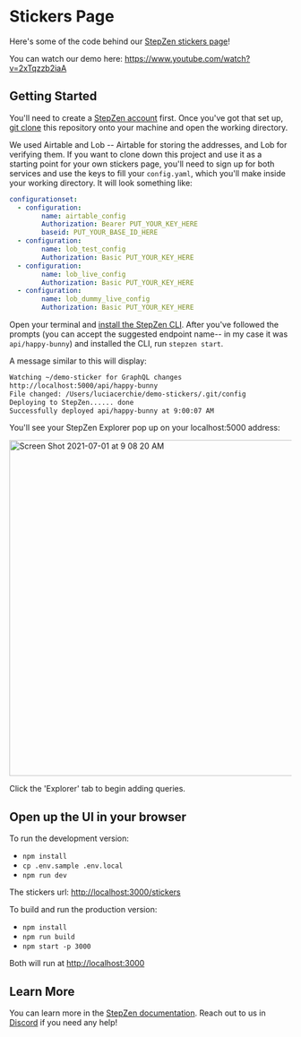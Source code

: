 # Stickers Page

Here's some of the code behind our [StepZen stickers page](https://stepzen.com/stickers)! 

You can watch our demo here: https://www.youtube.com/watch?v=2xTqzzb2iaA

## Getting Started
You'll need to create a [StepZen account](https://stepzen.com/request-invite) first. Once you've got that set up, [git clone](https://www.atlassian.com/git/tutorials/setting-up-a-repository/git-clone) this repository onto your machine and open the working directory.

We used Airtable and Lob -- Airtable for storing the addresses, and Lob for verifying them. If you want to clone down this project and use it as a starting point for your own stickers page, you'll need to sign up for both services and use the keys to fill your `config.yaml`, which you'll make inside your working directory. It will look something like:

```yaml
configurationset:
  - configuration:
        name: airtable_config
        Authorization: Bearer PUT_YOUR_KEY_HERE
        baseid: PUT_YOUR_BASE_ID_HERE
  - configuration:
        name: lob_test_config
        Authorization: Basic PUT_YOUR_KEY_HERE
  - configuration:
        name: lob_live_config
        Authorization: Basic PUT_YOUR_KEY_HERE
  - configuration:
        name: lob_dummy_live_config
        Authorization: Basic PUT_YOUR_KEY_HERE
```
    
Open your terminal and [install the StepZen CLI](https://stepzen.com/docs/quick-start). 
After you've followed the prompts (you can accept the suggested endpoint name-- in my case it was `api/happy-bunny`) and installed the CLI, run `stepzen start`.

A message similar to this will display:
```bash
Watching ~/demo-sticker for GraphQL changes
http://localhost:5000/api/happy-bunny
File changed: /Users/luciacerchie/demo-stickers/.git/config
Deploying to StepZen...... done
Successfully deployed api/happy-bunny at 9:00:07 AM
```
You'll see your StepZen Explorer pop up on your localhost:5000 address:

<img width="600" alt="Screen Shot 2021-07-01 at 9 08 20 AM" src="https://user-images.githubusercontent.com/54046179/124156000-f3a4d380-da4b-11eb-8f65-738a9cca6f8c.png">

Click the 'Explorer' tab to begin adding queries.

## Open up the UI in your browser
To run the development version:

- `npm install`
- `cp .env.sample .env.local`
- `npm run dev`

The stickers url: <http://localhost:3000/stickers>

To build and run the production version:

- `npm install`
- `npm run build`
- `npm start -p 3000`

Both will run at <http://localhost:3000>

## Learn More
You can learn more in the [StepZen documentation](https://stepzen.com/docs). Reach out to us in [Discord](https://discord.com/invite/9k2VdPn2FR ) if you need any help! 



